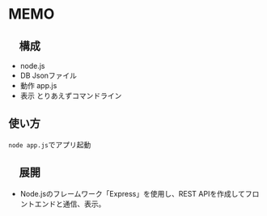 # MEMO
## 　構成
- node.js
- DB Jsonファイル
- 動作 app.js
- 表示 とりあえずコマンドライン

## 使い方
`node app.js`でアプリ起動

## 　展開
- Node.jsのフレームワーク「Express」を使用し、REST APIを作成してフロントエンドと通信、表示。
